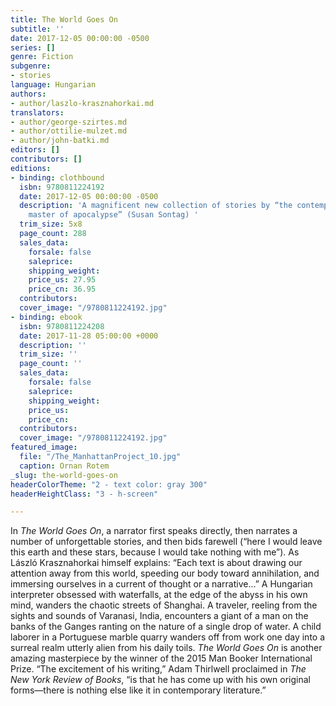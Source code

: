 ```yaml
---
title: The World Goes On
subtitle: ''
date: 2017-12-05 00:00:00 -0500
series: []
genre: Fiction
subgenre:
- stories
language: Hungarian
authors:
- author/laszlo-krasznahorkai.md
translators:
- author/george-szirtes.md
- author/ottilie-mulzet.md
- author/john-batki.md
editors: []
contributors: []
editions:
- binding: clothbound
  isbn: 9780811224192
  date: 2017-12-05 00:00:00 -0500
  description: 'A magnificent new collection of stories by “the contemporary Hungarian
    master of apocalypse” (Susan Sontag) '
  trim_size: 5x8
  page_count: 288
  sales_data:
    forsale: false
    saleprice: 
    shipping_weight: 
    price_us: 27.95
    price_cn: 36.95
  contributors: 
  cover_image: "/9780811224192.jpg"
- binding: ebook
  isbn: 9780811224208
  date: 2017-11-28 05:00:00 +0000
  description: ''
  trim_size: ''
  page_count: ''
  sales_data:
    forsale: false
    saleprice: 
    shipping_weight: 
    price_us: 
    price_cn: 
  contributors: 
  cover_image: "/9780811224192.jpg"
featured_image:
  file: "/The_ManhattanProject_10.jpg"
  caption: Ornan Rotem
_slug: the-world-goes-on
headerColorTheme: "2 - text color: gray 300"
headerHeightClass: "3 - h-screen"

---
```

In _The World Goes On_, a narrator first speaks directly, then narrates a number of unforgettable stories, and then bids farewell (“here I would leave this earth and these stars, because I would take nothing with me”). As László Krasznahorkai himself explains: “Each text is about drawing our attention away from this world, speeding our body toward annihilation, and immersing ourselves in a current of thought or a narrative...” A Hungarian interpreter obsessed with waterfalls, at the edge of the abyss in his own mind, wanders the chaotic streets of Shanghai. A traveler, reeling from the sights and sounds of Varanasi, India, encounters a giant of a man on the banks of the Ganges ranting on the nature of a single drop of water. A child laborer in a Portuguese marble quarry wanders off from work one day into a surreal realm utterly alien from his daily toils. _The World Goes On_ is another amazing masterpiece by the winner of the 2015 Man Booker International Prize. “The excitement of his writing,” Adam Thirlwell proclaimed in _The New York Review of Books_, “is that he has come up with his own original forms—there is nothing else like it in contemporary literature.”
